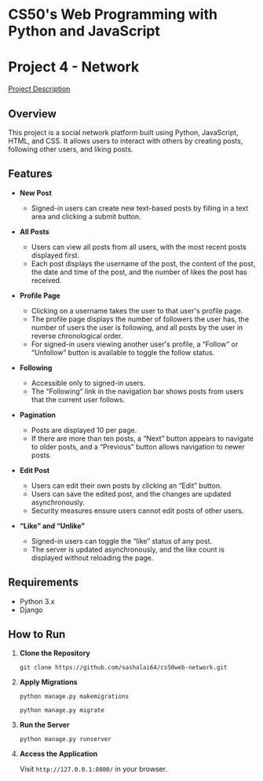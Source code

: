 # CS50's Web Programming with Python and JavaScript

# Project 4 - Network
[Project Description](https://cs50.harvard.edu/web/2020/projects/4/network/)

## Overview
This project is a social network platform built using Python, JavaScript, HTML, and CSS. It allows users to interact with others by creating posts, following other users, and liking posts.

## Features
- **New Post**
  - Signed-in users can create new text-based posts by filling in a text area and clicking a submit button.

- **All Posts**
  - Users can view all posts from all users, with the most recent posts displayed first.
  - Each post displays the username of the post, the content of the post, the date and time of the post, and the number of likes the post has received.
    
- **Profile Page**
  - Clicking on a username takes the user to that user's profile page.
  - The profile page displays the number of followers the user has, the number of users the user is following, and all posts by the user in reverse chronological order.
  - For signed-in users viewing another user's profile, a “Follow” or “Unfollow” button is available to toggle the follow status.

- **Following**
  - Accessible only to signed-in users.
  - The “Following” link in the navigation bar shows posts from users that the current user follows.

- **Pagination**
  - Posts are displayed 10 per page.
  - If there are more than ten posts, a “Next” button appears to navigate to older posts, and a “Previous” button allows navigation to newer posts.
    
- **Edit Post**
  - Users can edit their own posts by clicking an “Edit” button.
  - Users can save the edited post, and the changes are updated asynchronously.
  - Security measures ensure users cannot edit posts of other users.

- **“Like” and “Unlike”**
  - Signed-in users can toggle the “like” status of any post.
  - The server is updated asynchronously, and the like count is displayed without reloading the page.
    
## Requirements
  - Python 3.x
  - Django

## How to Run
1. **Clone the Repository**
      ```
      git clone https://github.com/sashalai64/cs50web-network.git
      ```
      
2. **Apply Migrations**
    ```
    python manage.py makemigrations
    ```
    ```
    python manage.py migrate
    ```
   
3. **Run the Server**
      ```
      python manage.py runserver
      ```
4. **Access the Application**
   
    Visit `http://127.0.0.1:8000/` in your browser.
